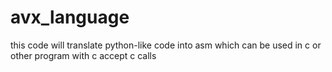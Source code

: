 # avx_language
this code will translate python-like code into asm which can be used in c or other program with c accept c calls
